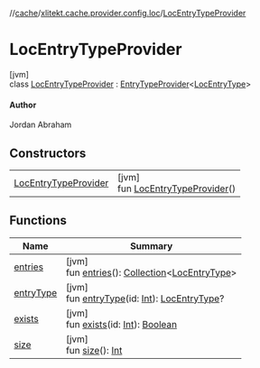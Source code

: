 //[cache](../../../index.md)/[xlitekt.cache.provider.config.loc](../index.md)/[LocEntryTypeProvider](index.md)

# LocEntryTypeProvider

[jvm]\
class [LocEntryTypeProvider](index.md) : [EntryTypeProvider](../../xlitekt.cache.provider/-entry-type-provider/index.md)&lt;[LocEntryType](../-loc-entry-type/index.md)&gt; 

#### Author

Jordan Abraham

## Constructors

| | |
|---|---|
| [LocEntryTypeProvider](-loc-entry-type-provider.md) | [jvm]<br>fun [LocEntryTypeProvider](-loc-entry-type-provider.md)() |

## Functions

| Name | Summary |
|---|---|
| [entries](../../xlitekt.cache.provider/-entry-type-provider/entries.md) | [jvm]<br>fun [entries](../../xlitekt.cache.provider/-entry-type-provider/entries.md)(): [Collection](https://kotlinlang.org/api/latest/jvm/stdlib/kotlin.collections/-collection/index.html)&lt;[LocEntryType](../-loc-entry-type/index.md)&gt; |
| [entryType](../../xlitekt.cache.provider/-entry-type-provider/entry-type.md) | [jvm]<br>fun [entryType](../../xlitekt.cache.provider/-entry-type-provider/entry-type.md)(id: [Int](https://kotlinlang.org/api/latest/jvm/stdlib/kotlin/-int/index.html)): [LocEntryType](../-loc-entry-type/index.md)? |
| [exists](../../xlitekt.cache.provider/-entry-type-provider/exists.md) | [jvm]<br>fun [exists](../../xlitekt.cache.provider/-entry-type-provider/exists.md)(id: [Int](https://kotlinlang.org/api/latest/jvm/stdlib/kotlin/-int/index.html)): [Boolean](https://kotlinlang.org/api/latest/jvm/stdlib/kotlin/-boolean/index.html) |
| [size](../../xlitekt.cache.provider/-entry-type-provider/size.md) | [jvm]<br>fun [size](../../xlitekt.cache.provider/-entry-type-provider/size.md)(): [Int](https://kotlinlang.org/api/latest/jvm/stdlib/kotlin/-int/index.html) |
